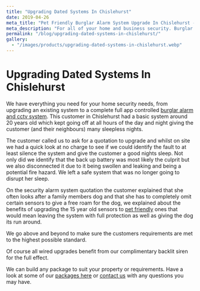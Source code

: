 ```yaml
---
title: "Upgrading Dated Systems In Chislehurst"
date: 2019-04-26
meta_title: "Pet Friendly Burglar Alarm System Upgrade In Chislehurst - MyAlarm Security"
meta_description: "For all of your home and business security. Burglar Alarm Servicing, Burglar Alarm Installation, Alarm Battery and CCTV. Call 020 8302 4065 or email us."
permalink: "/blog/upgrading-dated-systems-in-chislehurst/"
gallery:
  - "/images/products/upgrading-dated-systems-in-chislehurst.webp"
---
```


# Upgrading Dated Systems In Chislehurst

We have everything you need for your home security needs, from upgrading an existing system to a complete full app controlled [burglar alarm and cctv system](/categories/servicing-and-repairs/). This customer in Chislehurst had a basic system around 20 years old which kept going off at all hours of the day and night giving the customer (and their neighbours) many sleepless nights.

The customer called us to ask for a quotation to upgrade and whilst on site we had a quick look at no charge to see if we could identify the fault to at least silence the system and give the customer a good nights sleep. Not only did we identify that the back up battery was most likely the culprit but we also disconnected it due to it being swollen and leaking and being a potential fire hazard. We left a safe system that was no longer going to disrupt her sleep.

On the security alarm system quotation the customer explained that she often looks after a family members dog and that she has to completely omit certain sensors to give a free roam for the dog, we explained about the benefits of upgrading the 15 year old sensors to [pet friendly](/products/pet-package-849/) ones that would mean leaving the system with full protection as well as giving the dog its run around.

We go above and beyond to make sure the customers requirements are met to the highest possible standard.

Of course all wired upgrades benefit from our complimentary backlit siren for the full effect.

We can build any package to suit your property or requirements. Have a look at some of our [packages here](/categories/burglar-alarms/) or [contact us](/contact/) with any questions you may have.